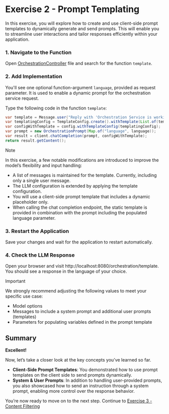 # Exercise 2 - Prompt Templating

In this exercise, you will explore how to create and use client-side prompt templates to dynamically generate and send prompts. 
This will enable you to streamline user interactions and tailor responses efficiently within your application.

### 1. Navigate to the Function
Open [OrchestrationController](../app/src/main/java/org/demo/dsag/OrchestrationController.java) file and search for the function `template`.

### 2. Add Implementation

You'll see one optional function-argument `language`, provided as request parameter.
It is used to enable a dynamic prompt for the orchestration service request.

Type the following code in the function `template`:

```java
var template = Message.user("Reply with 'Orchestration Service is working!' in {{?language}}");
var templatingConfig = TemplateConfig.create().withTemplate(List.of(template.createChatMessage()));
var configWithTemplate = config.withTemplateConfig(templatingConfig);
var prompt = new OrchestrationPrompt(Map.of("language", language));
var result = client.chatCompletion(prompt, configWithTemplate);
return result.getContent();
```

> [!NOTE]
> In this exercise, a few notable modifications are introduced to improve the model’s flexibility and input handling:
> - A list of messages is maintained for the template. Currently, including only a single user message.
> - The LLM configuration is extended by applying the template configuration.
> - You will use a client-side prompt template that includes a dynamic placeholder only.
> - When calling the chat completion endpoint, the static template is provided in combination with the prompt including the populated language parameter.

### 3. Restart the Application
Save your changes and wait for the application to restart automatically.

### 4. Check the LLM Response
Open your browser and visit http://localhost:8080/orchestration/template. 
You should see a response in the language of your choice.

> [!IMPORTANT]
> We strongly recommend adjusting the following values to meet your specific use case:
> - Model options
> - Messages to include a system prompt and additional user prompts (templates)
> - Parameters for populating variables defined in the prompt template

## Summary

**Excellent!**

Now, let’s take a closer look at the key concepts you’ve learned so far.
- **Client-Side Prompt Templates**: You demonstrated how to use prompt templates on the client side to send prompts dynamically.
- **System & User Prompts**: In addition to handling user-provided prompts, you also showcased how to send an instruction through a system prompt, enabling more control over the response behavior.

You’re now ready to move on to the next step.
Continue to [Exercise 3 - Content Filtering](../ex3/README.md)
